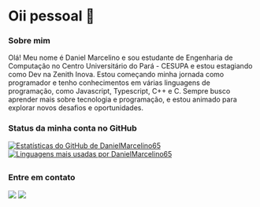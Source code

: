 # Oii pessoal 👋

### Sobre mim

Olá! Meu nome é Daniel Marcelino e sou estudante de Engenharia de Computação no Centro Universitário do Pará - CESUPA e estou estagiando como Dev na Zenith Inova. Estou começando minha jornada como programador e tenho conhecimentos em várias linguagens de programação, como Javascript, Typescript, C++ e C. Sempre busco aprender mais sobre tecnologia e programação, e estou animado para explorar novos desafios e oportunidades.

### Status da minha conta no GitHub
<a href="https://github.com/DanielMarcelino65/DanielMarcelino65">
  <img src="https://github-readme-stats-sigma-five.vercel.app/api?username=DanielMarcelino65&show_icons=true&theme=transparent&count_private=true" alt="Estatísticas do GitHub de DanielMarcelino65">
</a>
<a href="https://github.com/DanielMarcelino65/DanielMarcelino65">
  <img src="https://github-readme-stats-sigma-five.vercel.app/api/top-langs/?username=DanielMarcelino65&layout=compact&theme=transparent&count_private=true" alt="Linguagens mais usadas por DanielMarcelino65">
</a>

##

### Entre em contato
<a href="https://instagram.com/danmarcelino22" target="_blank"><img src="https://img.shields.io/badge/-Instagram-%23E4405F?style=for-the-badge&logo=instagram&logoColor=white" target="_blank"></a>
<a href = "mailto:danmarcelino6573@gmail.com"><img src="https://img.shields.io/badge/-Gmail-%23333?style=for-the-badge&logo=gmail&logoColor=white" target="_blank"></a>


  


